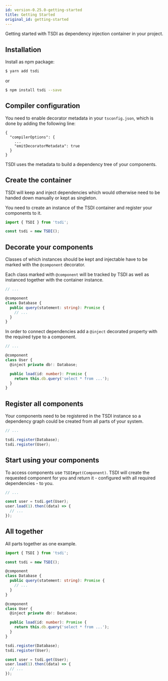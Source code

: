 ```yaml
---
id: version-0.25.0-getting-started
title: Getting Started
original_id: getting-started
---
```


Getting started with TSDI as dependency injection container in your project.

## Installation

Install as npm package:

```sh
$ yarn add tsdi
```

or

```sh
$ npm install tsdi --save
```

## Compiler configuration

You need to enable decorator metadata in your `tsconfig.json`, which is done by adding the following line:

```
{
  "compilerOptions": {
    ...
    "emitDecoratorMetadata": true
  }
}
```

TSDI uses the metadata to build a dependency tree of your components.

## Create the container

TSDI will keep and inject dependencies which would otherwise need to be handed down manually or kept as singleton.

You need to create an instance of the TSDI container and register your
components to it.

```ts
import { TSDI } from 'tsdi';

const tsdi = new TSDI();
```

## Decorate your components

Classes of which instances should be kept and injectable have to be marked with the `@component` decorator.

Each class marked with `@component` will be tracked by TSDI as well as instanced together with the container instance.

```ts
// ...

@component
class Database {
  public query(statement: string): Promise {
    // ...
  }
}
```

In order to connect dependencies add a `@inject` decorated property with the required type to a component.

```ts
// ...

@component
class User {
  @inject private db!: Database;

  public load(id: number): Promise {
    return this.db.query('select * from ...');
  }
}
```

## Register all components

Your components need to be registered in the TSDI instance
so a dependency graph could be created from all parts of
your system.

```ts
// ...

tsdi.register(Database);
tsdi.register(User);
```

## Start using your components

To access components use `TSDI#get(Component)`.
TSDI will create the requested component for you and
return it - configured with all required dependencies -
to you.

```ts
// ...

const user = tsdi.get(User);
user.load(1).then((data) => {
  // ...
});
```

## All together

All parts together as one example.

```ts
import { TSDI } from 'tsdi';

const tsdi = new TSDI();

@component
class Database {
  public query(statement: string): Promise {
    // ...
  }
}

@component
class User {
  @inject private db!: Database;

  public load(id: number): Promise {
    return this.db.query('select * from ...');
  }
}

tsdi.register(Database);
tsdi.register(User);

const user = tsdi.get(User);
user.load(1).then((data) => {
  // ...
});
```
